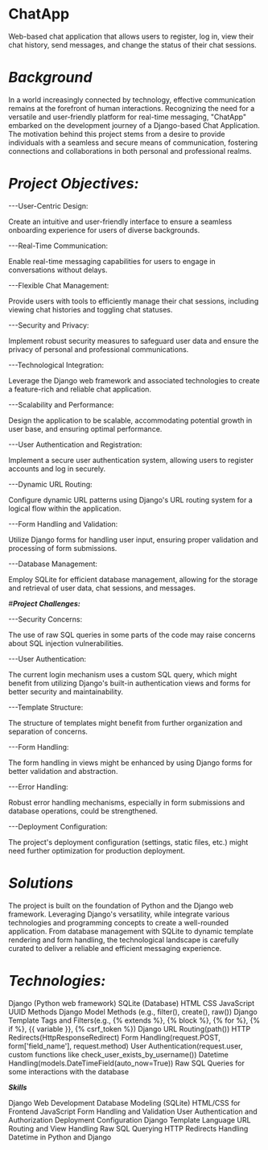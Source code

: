 # ChatApp
Web-based chat application that allows users to register, log in, view their chat history, send messages, and change the status of their chat sessions.

# ***Background***

In a world increasingly connected by technology, effective communication remains at the forefront of human interactions. Recognizing the need for a versatile and user-friendly platform for real-time messaging, "ChatApp" embarked on the development journey of a Django-based Chat Application. The motivation behind this project stems from a desire to provide individuals with a seamless and secure means of communication, fostering connections and collaborations in both personal and professional realms.

# ***Project Objectives:***

---User-Centric Design:

  Create an intuitive and user-friendly interface to ensure a seamless onboarding experience for users of diverse backgrounds.

---Real-Time Communication:

  Enable real-time messaging capabilities for users to engage in conversations without delays.

---Flexible Chat Management:

  Provide users with tools to efficiently manage their chat sessions, including viewing chat histories and toggling chat statuses.

---Security and Privacy:

  Implement robust security measures to safeguard user data and ensure the privacy of personal and professional communications.

---Technological Integration:

  Leverage the Django web framework and associated technologies to create a feature-rich and reliable chat application.

---Scalability and Performance:

  Design the application to be scalable, accommodating potential growth in user base, and ensuring optimal performance.

---User Authentication and Registration:

  Implement a secure user authentication system, allowing users to register accounts and log in securely.

---Dynamic URL Routing:

  Configure dynamic URL patterns using Django's URL routing system for a logical flow within the application.

---Form Handling and Validation:

  Utilize Django forms for handling user input, ensuring proper validation and processing of form submissions.

---Database Management:

  Employ SQLite for efficient database management, allowing for the storage and retrieval of user data, chat sessions, and messages.


#***Project Challenges:***

---Security Concerns:

  The use of raw SQL queries in some parts of the code may raise concerns about SQL injection vulnerabilities.

---User Authentication:

  The current login mechanism uses a custom SQL query, which might benefit from utilizing Django's built-in authentication views and forms for better security and               maintainability.

---Template Structure:

  The structure of templates might benefit from further organization and separation of concerns.

---Form Handling: 

  The form handling in views might be enhanced by using Django forms for better validation and abstraction.

---Error Handling:

   Robust error handling mechanisms, especially in form submissions and database operations, could be strengthened.

---Deployment Configuration:

  The project's deployment configuration (settings, static files, etc.) might need further optimization for production deployment.


# ***Solutions***

The project is built on the foundation of Python and the Django web framework. Leveraging Django's versatility, while integrate various technologies and programming concepts to create a well-rounded application. From database management with SQLite to dynamic template rendering and form handling, the technological landscape is carefully curated to deliver a reliable and efficient messaging experience.

# ***Technologies:***

Django (Python web framework)
SQLite (Database)
HTML
CSS
JavaScript
UUID
Methods
Django Model Methods (e.g., filter(), create(), raw())
Django Template Tags and Filters(e.g., {% extends %}, {% block %}, {% for %}, {% if %}, {{ variable }}, {% csrf_token %})
Django URL Routing(path())
HTTP Redirects(HttpResponseRedirect)
Form Handling(request.POST, form['field_name'], request.method)
User Authentication(request.user, custom functions like check_user_exists_by_username())
Datetime Handling(models.DateTimeField(auto_now=True))
Raw SQL Queries for some interactions with the database

***Skills***

Django Web Development
Database Modeling (SQLite)
HTML/CSS for Frontend
JavaScript
Form Handling and Validation
User Authentication and Authorization
Deployment Configuration
Django Template Language
URL Routing and View Handling
Raw SQL Querying
HTTP Redirects
Handling Datetime in Python and Django

